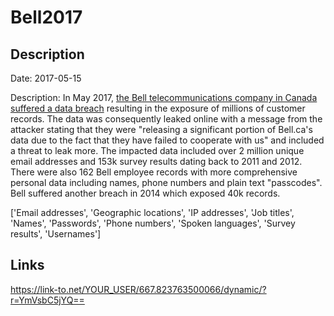 # Bell2017

## Description

Date: 2017-05-15

Description:
In May 2017, <a href="http://www.cbc.ca/beta/news/technology/bell-data-breach-customer-names-phone-numbers-emails-leak-1.4116608" target="_blank" rel="noopener">the Bell telecommunications company in Canada suffered a data breach</a> resulting in the exposure of millions of customer records. The data was consequently leaked online with a message from the attacker stating that they were &quot;releasing a significant portion of Bell.ca's data due to the fact that they have failed to cooperate with us&quot; and included a threat to leak more. The impacted data included over 2 million unique email addresses and 153k survey results dating back to 2011 and 2012. There were also 162 Bell employee records with more comprehensive personal data including names, phone numbers and plain text &quot;passcodes&quot;. Bell suffered another breach in 2014 which exposed 40k records.


['Email addresses', 'Geographic locations', 'IP addresses', 'Job titles', 'Names', 'Passwords', 'Phone numbers', 'Spoken languages', 'Survey results', 'Usernames']

## Links

https://link-to.net/YOUR_USER/667.823763500066/dynamic/?r=YmVsbC5jYQ==